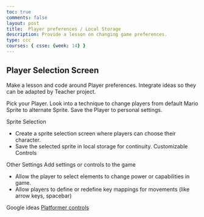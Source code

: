 ```yaml
---
toc: true
comments: false
layout: post
title:  Player preferences / Local Storage
description: Provide a lesson on changing game preferences.
type: ccc
courses: { csse: {week: 14} }
---
```


## Player Selection Screen
Make a lesson and code around Player preferences.  Integrate ideas so they can be adapted by Teacher project. 

Pick your Player.  Look into a technique to change players from default Mario Sprite to alternate Sprite.  Save the Player to personal settings.

Sprite Selection
- Create a sprite selection screen where players can choose their character.
- Save the selected sprite in local storage for continuity.
Customizable Controls

Other Settings
Add settings or controls to the game
- Allow the player to select elements to change power or capabilities in game.
- Allow players to define or redefine key mappings for movements (like arrow keys, spacebar)

Google ideas
[Platformer controls](https://www.gamedeveloper.com/design/platformer-controls-how-to-avoid-limpness-and-rigidity-feelings)
